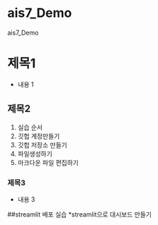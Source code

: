 # ais7_Demo
ais7_Demo

# 제목1
* 내용 1

## 제목2
1. 실습 순서
2. 깃헙 계정만들기
3. 깃헙 저장소 만들기
4. 파일생성하기
5. 마크다운 파일 편집하기
### 제목3
* 내용 3


##streamlit 배포 실습
*streamlit으로 대시보드 만들기
